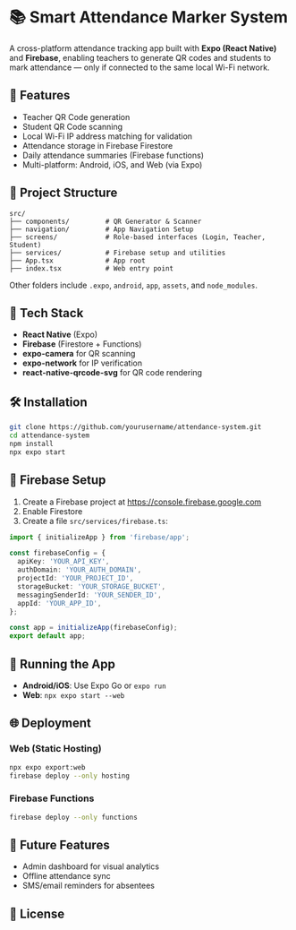# 📚 Smart Attendance Marker System

A cross-platform attendance tracking app built with **Expo (React Native)** and **Firebase**, enabling teachers to generate QR codes and students to mark attendance — only if connected to the same local Wi-Fi network.

## 🚀 Features

- Teacher QR Code generation
- Student QR Code scanning
- Local Wi-Fi IP address matching for validation
- Attendance storage in Firebase Firestore
- Daily attendance summaries (Firebase functions)
- Multi-platform: Android, iOS, and Web (via Expo)

## 📁 Project Structure

```
src/
├── components/         # QR Generator & Scanner
├── navigation/         # App Navigation Setup
├── screens/            # Role-based interfaces (Login, Teacher, Student)
├── services/           # Firebase setup and utilities
├── App.tsx             # App root
├── index.tsx           # Web entry point
```
Other folders include `.expo`, `android`, `app`, `assets`, and `node_modules`.

## 🧰 Tech Stack

- **React Native** (Expo)
- **Firebase** (Firestore + Functions)
- **expo-camera** for QR scanning
- **expo-network** for IP verification
- **react-native-qrcode-svg** for QR code rendering

## 🛠 Installation

```bash
git clone https://github.com/yourusername/attendance-system.git
cd attendance-system
npm install
npx expo start
```

## 🔐 Firebase Setup

1. Create a Firebase project at https://console.firebase.google.com
2. Enable Firestore
3. Create a file `src/services/firebase.ts`:
```ts
import { initializeApp } from 'firebase/app';

const firebaseConfig = {
  apiKey: 'YOUR_API_KEY',
  authDomain: 'YOUR_AUTH_DOMAIN',
  projectId: 'YOUR_PROJECT_ID',
  storageBucket: 'YOUR_STORAGE_BUCKET',
  messagingSenderId: 'YOUR_SENDER_ID',
  appId: 'YOUR_APP_ID',
};

const app = initializeApp(firebaseConfig);
export default app;
```

## 🧪 Running the App

- **Android/iOS**: Use Expo Go or `expo run`
- **Web**: `npx expo start --web`

## 🌐 Deployment

### Web (Static Hosting)
```bash
npx expo export:web
firebase deploy --only hosting
```

### Firebase Functions
```bash
firebase deploy --only functions
```

## 🔮 Future Features

- Admin dashboard for visual analytics
- Offline attendance sync
- SMS/email reminders for absentees

## 📜 License

